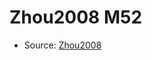 <a name="material" />

# Zhou2008 M52
<script type="application/ld+json">
  {
    "@context": "https://schema.org/",
    "@type": "ChemicalSubstance",
    "http://purl.org/dc/terms/conformsTo":
      {
        "@type": "CreativeWork",
        "@id": "https://bioschemas.org/profiles/ChemicalSubstance/0.4-RELEASE/"
      },
    "@id": "https://egonw.github.io/nanowiki/nanowiki264.html#material",
    "name": "Zhou2008 M52",
    "sameAs": "http://127.0.0.1/mediawiki/index.php/Special:URIResolver/Zhou2008_M52"
  }
</script>


* Source: [Zhou2008](Zhou2008.md)
